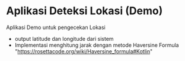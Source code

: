 # Aplikasi Deteksi Lokasi (Demo)
Aplikasi Demo untuk pengecekan Lokasi
  - output latitude dan longitude dari sistem
  - Implementasi menghitung jarak dengan metode Haversine Formula "https://rosettacode.org/wiki/Haversine_formula#Kotlin"

